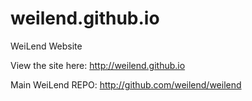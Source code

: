 # weilend.github.io
WeiLend Website

View the site here:
http://weilend.github.io

Main WeiLend REPO:
http://github.com/weilend/weilend
